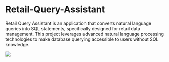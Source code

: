 # Retail-Query-Assistant
Retail Query Assistant is an application that converts natural language queries into SQL statements, specifically designed for retail data management. This project leverages advanced natural language processing technologies to make database querying accessible to users without SQL knowledge.


![](https://github.com/praj2408/Retail-Query-Assistant-Langchain-SQL/blob/main/docs/mysql-chains.png)
